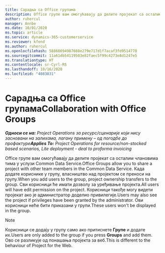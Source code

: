 ```yaml
---
title: Сарадња са Office групама
description: Office групе вам омогућавају да делите пројекат са осталим члановима тима у оквиру услуге Common Data Service.
author: ruhercul
manager: Annbe
ms.date: 10/01/2020
ms.topic: article
ms.service: dynamics-365-customerservice
ms.reviewer: kfend
ms.author: ruhercul
ms.openlocfilehash: 58868694987688e279e717d1f7acaf3fd9514770
ms.sourcegitcommit: 11a61db54119503e82faec5f99c4273e8d1247e5
ms.translationtype: HT
ms.contentlocale: sr-Cyrl-RS
ms.lasthandoff: 10/16/2020
ms.locfileid: "4083831"
---
```

# <a name="collaboration-with-office-groups"></a><span data-ttu-id="aa907-103">Сарадња са Office групама</span><span class="sxs-lookup"><span data-stu-id="aa907-103">Collaboration with Office Groups</span></span>

<span data-ttu-id="aa907-104">_**Односи се на:** Project Operations за ресурс/сценарије који нису засновани на залихама, лагану примену – од погодбе до профактуре_</span><span class="sxs-lookup"><span data-stu-id="aa907-104">_**Applies To:** Project Operations for resource/non-stocked based scenarios, Lite deployment - deal to proforma invoicing_</span></span>

<span data-ttu-id="aa907-105">Office групе вам омогућавају да делите пројекат са осталим члановима тима у услузи Common Data Service.</span><span class="sxs-lookup"><span data-stu-id="aa907-105">Office Groups allow you to share a project with other team members in the Common Data Service.</span></span> <span data-ttu-id="aa907-106">Када додате кориснике у групу, власништво над пројектом се преноси на групу.</span><span class="sxs-lookup"><span data-stu-id="aa907-106">When you add users to the group, project ownership transfers to the group.</span></span> <span data-ttu-id="aa907-107">Сви корисници ће имати дозволу за уређивање пројекта.</span><span class="sxs-lookup"><span data-stu-id="aa907-107">All users will have edit permission on the project.</span></span> <span data-ttu-id="aa907-108">Корисници такође могу видети пројекат ако је администратор доделио привилегије.</span><span class="sxs-lookup"><span data-stu-id="aa907-108">Users may also see the project if privileges have been granted by the administrator.</span></span> <span data-ttu-id="aa907-109">Ови корисници неће бити приказани у групи.</span><span class="sxs-lookup"><span data-stu-id="aa907-109">These users won't be displayed in the group.</span></span>

> [!NOTE] 
> <span data-ttu-id="aa907-110">Корисници се додају у групу само ако притиснете **Групе** и додате их.</span><span class="sxs-lookup"><span data-stu-id="aa907-110">Users are only added to the group if you press **Groups** and add them.</span></span> <span data-ttu-id="aa907-111">Ово се разликује од понашања пројекта за веб.</span><span class="sxs-lookup"><span data-stu-id="aa907-111">This is different to the behaviour of Project for the Web.</span></span> 

